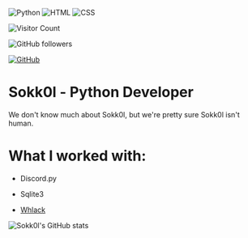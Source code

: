 ![Python](https://img.shields.io/badge/-python-%23FFDE56?logo=python&logoColor=blue&style=flat-square) ![HTML](https://img.shields.io/badge/-HTML-%23de4b25?logo=html5&logoColor=white&style=flat-square) ![CSS](https://img.shields.io/badge/-CSS-%230174b8?logo=css3&logoColor=white&style=flat-square)




![Visitor Count](https://komarev.com/ghpvc/?username=sokk0l&color=brightgreen)

<img alt="GitHub followers" src="https://img.shields.io/github/followers/sokk0l?style=social">

<a href="https://github.com/sokk0l"><img src="https://img.shields.io/github/followers/sokk0l.svg?label=GitHub&style=social" alt="GitHub"></a>



# Sokk0l - Python Developer



We don't know much about Sokk0l, but we're pretty sure Sokk0l isn't human.



# What I worked with:

- Discord.py

- Sqlite3

- [Whlack](https://github.com/whlack)




![Sokk0l's GitHub stats](https://github-readme-stats.vercel.app/api?username=sokk0l&show_icons=true&theme=radical)


